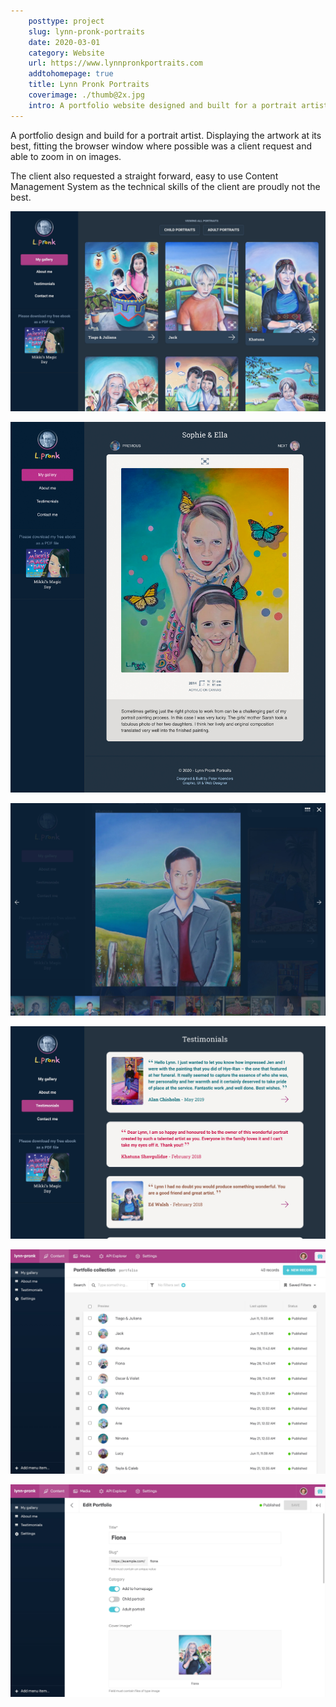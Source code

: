 ```yaml
---  
    posttype: project
    slug: lynn-pronk-portraits
    date: 2020-03-01
    category: Website
    url: https://www.lynnpronkportraits.com
    addtohomepage: true
    title: Lynn Pronk Portraits
    coverimage: ./thumb@2x.jpg
    intro: A portfolio website designed and built for a portrait artist.
---
```


<div class="description">

A portfolio design and build for a portrait artist. Displaying the artwork at its best, fitting the browser window where possible was a client request and able to zoom in on images.

The client also requested a straight forward, easy to use Content Management System as the technical skills of the client are proudly not the best.

</div>

<div class="images">

![Lynn Pronk - Homepage](./lynn-pronk-a.jpg "Lynn Pronk Homepage")

![Lynn Pronk - Portfolio item](./lynn-pronk-b.jpg "Lynn Pronk - Portfolio item")

![Lynn Pronk - Lightbox](./lynn-pronk-c.jpg "Lynn Pronk - Lightbox")

![Lynn Pronk - Testimonials](./lynn-pronk-d.jpg "Lynn Pronk - Testimonials")

![Lynn Pronk - CMS](./lynn-pronk-e.jpg "Lynn Pronk - CMS")

![Lynn Pronk - CMS](./lynn-pronk-f.jpg "Lynn Pronk - CMS")

</div>